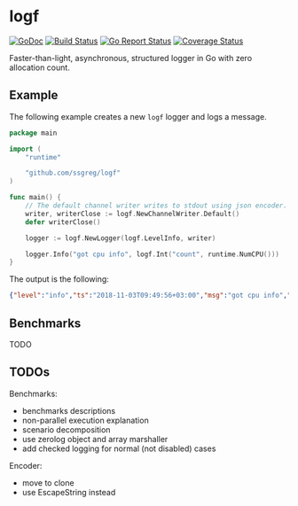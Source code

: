 # logf

[![GoDoc](https://godoc.org/github.com/ssgreg/logf?status.svg)](https://godoc.org/github.com/ssgreg/logf)
[![Build Status](https://github.com/ssgreg/logf/actions/workflows/go.yml/badge.svg)](https://github.com/ssgreg/logf/actions/workflows/go.yml)
[![Go Report Status](https://goreportcard.com/badge/github.com/ssgreg/logf)](https://goreportcard.com/report/github.com/ssgreg/logf)
[![Coverage Status](https://coveralls.io/repos/github/ssgreg/logf/badge.svg?branch=master&service=github)](https://coveralls.io/github/ssgreg/logf?branch=master)

Faster-than-light, asynchronous, structured logger in Go with zero allocation count.

## Example

The following example creates a new `logf` logger and logs a message.

```go
package main

import (
    "runtime"

    "github.com/ssgreg/logf"
)

func main() {
    // The default channel writer writes to stdout using json encoder.
    writer, writerClose := logf.NewChannelWriter.Default()
    defer writerClose()

    logger := logf.NewLogger(logf.LevelInfo, writer)

    logger.Info("got cpu info", logf.Int("count", runtime.NumCPU()))
}
```

The output is the following:

```json
{"level":"info","ts":"2018-11-03T09:49:56+03:00","msg":"got cpu info","count":8}
```

## Benchmarks

TODO

## TODOs

Benchmarks:

* benchmarks descriptions
* non-parallel execution explanation
* scenario decomposition
* use zerolog object and array marshaller
* add checked logging for normal (not disabled) cases

Encoder:

* move to clone
* use EscapeString instead
